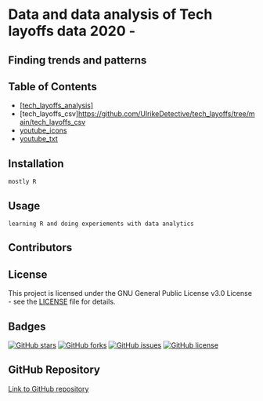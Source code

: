 <h1>Data and data analysis of Tech layoffs data 2020 - </h1>

<h2>Finding trends and patterns</h2>


## Table of Contents
- [[tech_layoffs_analysis]](https://github.com/UlrikeDetective/tech_layoffs/tree/main/tech_layoffs_analysis)
- [tech_layoffs_csv]https://github.com/UlrikeDetective/tech_layoffs/tree/main/tech_layoffs_csv
- [youtube_icons](#Icons)
- [youtube_txt](#Text_files)


## Installation
```
mostly R
```
## Usage
```
learning R and doing experiements with data analytics
```
## Contributors


## License
This project is licensed under the GNU General Public License v3.0 License - see the [LICENSE](LICENSE) file for details.

## Badges
[![GitHub stars](https://img.shields.io/github/stars/UlrikeDetective/Youtube)](https://github.com/UlrikeDetective/Youtube/stargazers) [![GitHub forks](https://img.shields.io/github/forks/UlrikeDetective/Youtube)](https://github.com/UlrikeDetective/Youtube/network/members) [![GitHub issues](https://img.shields.io/github/issues/UlrikeDetective/Youtube)](https://github.com/UlrikeDetective/Youtube/issues) [![GitHub license](https://img.shields.io/github/license/UlrikeDetective/Youtube)](https://github.com/UlrikeDetective/Youtube/blob/master/LICENSE)
## GitHub Repository
[Link to GitHub repository](https://github.com/UlrikeDetective/Youtube)
